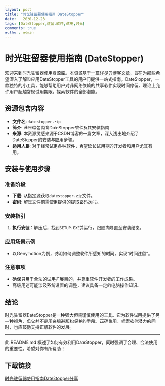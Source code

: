 ```yaml
---
layout: post
title: "时光驻留器使用指南 DateStopper"
date:   2020-12-23
tags: [DateStopper,驻留,软件,试用,时光]
comments: true
author: admin
---
```

# 时光驻留器使用指南 (DateStopper)

欢迎来到时光驻留器使用资源库。本资源基于[一篇详尽的博客文章](https://blog.csdn.net/zufe_zxh/article/details/77041482)，旨在为那些希望深入了解和应用DateStopper工具的用户们提供一站式指南。DateStopper，一款独特的小工具，能够帮助用户对非网络依赖的共享软件实现时间停留，理论上允许用户超越常规试用期限，探索软件的全部潜能。

## 资源包含内容

- **文件名**: `datestopper.zip`
- **简介**: 此压缩包内含DateStopper软件及其安装指南。
- **来源**: 本资源灵感来源于CSDN博客的一篇文章，深入浅出地介绍了DateStopper的安装与应用步骤。
- **适用人群**: 对于经常试用各种软件，希望延长试用期的开发者和用户尤其有用。

## 安装与使用步骤

### 准备阶段
- **下载**: 从指定源获取`datestopper.zip`文件。
- **密码**: 解压文件前需使用提供的提取密码`ZUFE`。

### 安装指引
1. **执行安装**：解压后，找到`SETUP.EXE`并运行，跟随向导直至安装结束。
   
### 应用场景示例
- 以Genymotion为例，说明如何调整软件所感知的时间，实现“时间驻留”。

### 注意事项
- 确保只用于合法的试用扩展目的，并尊重软件开发者的工作成果。
- 高级用途可能涉及系统设置的调整，建议具备一定的电脑操作知识。
  
## 结论
时光驻留器DateStopper是一种强大但需谨慎使用的工具。它为软件试用提供了另一种视角，但它并不是用来规避版权保护的手段。正确使用，探索软件潜力的同时，也应鼓励支持正版软件的发展。

---

此 README.md 概述了如何有效利用DateStopper，同时强调了合理、合法使用的重要性。希望对你有所帮助！

## 下载链接

[时光驻留器使用指南DateStopper分享](https://pan.quark.cn/s/1c5d8beb4b4f)